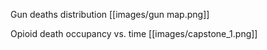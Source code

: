 Gun deaths distribution 
[[images/gun map.png]]

Opioid death occupancy vs. time 
[[images/capstone_1.png]]
